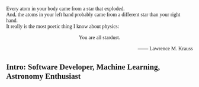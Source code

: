 <p style="font-family:Consolas">Every atom in your body came from a star that exploded.<br>And, the atoms in your left hand probably came from a different star than your right hand.<br>It really is the most poetic thing I know about physics:</p>
<p style="font-family:Consolas; text-align:center">You are all stardust.</p>
<p style="text-align:right; font-family:Consolas">—— Lawrence M. Krauss</p>

<h2 style="font-family:Consolas">Intro: Software Developer, Machine Learning, Astronomy Enthusiast</h2>
